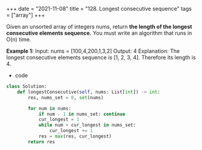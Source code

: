 
+++ 
date = "2021-11-08"
title = "128. Longest consecutive sequence"
tags = ["array"]
+++

Given an unsorted array of integers nums, return __the length of the longest consecutive elements sequence.__
You must write an algorithm that runs in O(n) time.
 
**Example 1:**
Input: nums = [100,4,200,1,3,2] Output: 4 Explanation: The longest consecutive elements sequence is [1, 2, 3, 4]. Therefore its length is 4.

- code
```py
class Solution:
    def longestConsecutive(self, nums: List[int]) -> int:
        res, nums_set = 0, set(nums)

        for num in nums:
            if num - 1 in nums_set: continue
            cur_longest = 1
            while num + cur_longest in nums_set:
                cur_longest += 1
            res = max(res, cur_longest)
        return res

```
